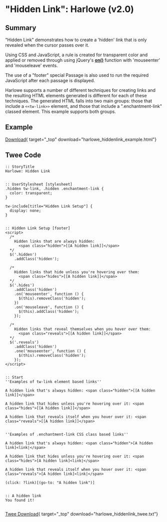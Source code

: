# "Hidden Link": Harlowe (v2.0)

## Summary

"Hidden Link" demonstrates how to create a 'hidden' link that is only revealed when the cursor passes over it.

Using CSS and JavaScript, a rule is created for transparent color and applied or removed through using jQuery's **[on()](http://api.jquery.com/on/)** function with 'mouseenter' and 'mouseleave' events.

The use of a "footer" special Passage is also used to run the required JavaScript after each passage is displayed.

Harlowe supports a number of different techniques for creating links and the resulting HTML elements generated is different for each of these techniques. The generated HTML falls into two main groups: those that include a `<<tw-link>>` element, and those that include a ".enchantment-link" classed element. This example supports both groups.

## Example

[Download](harlowe_hiddenlink_example.html){ target="_top" download="harlowe_hiddenlink_example.html"}

## Twee Code

```twee
:: StoryTitle
Harlowe: Hidden Link


:: UserStylesheet [stylesheet]
.hidden tw-link, .hidden .enchantment-link {
  color: transparent;
}

tw-include[title="Hidden Link Setup"] {
  display: none;
}


:: Hidden Link Setup [footer]
<script>
  /*
    Hidden links that are always hidden:
      <span class="hidden">[[A hidden link]]</span>
  */
  $('.hidden')
    .addClass('hidden');

  /*
    Hidden links that hide unless you're hovering over them:
      <span class="hides">[[A hidden link]]</span>
  */
  $('.hides')
    .addClass('hidden')
    .on('mouseenter', function () {
      $(this).removeClass('hidden');
    })
    .on('mouseleave', function () {
      $(this).addClass('hidden');
    });

  /*
    Hidden links that reveal themselves when you hover over them:
      <span class="reveals">[[A hidden link]]</span>
  */
  $('.reveals')
    .addClass('hidden')
    .one('mouseenter', function () {
      $(this).removeClass('hidden');
    });
</script>


:: Start
''Examples of tw-link element based links''

A hidden link that's always hidden: <span class="hidden">[[A hidden link]]</span>

A hidden link that hides unless you're hovering over it: <span class="hides">[[A hidden link]]</span>

A hidden link that reveals itself when you hover over it: <span class="reveals">[[A hidden link]]</span>


''Examples of .enchantment-link CSS class based links''

A hidden link that's always hidden: <span class="hidden">[A hidden link]<link|</span>

A hidden link that hides unless you're hovering over it: <span class="hides">[A hidden link]<link|</span>

A hidden link that reveals itself when you hover over it: <span class="reveals">[A hidden link]<link|</span>

(click: ?link)[(go-to: "A hidden link")]


:: A hidden link
You found it!


```

[Twee Download](harlowe_hiddenlink_twee.txt){ target="_top" download="harlowe_hiddenlink_twee.txt"}
